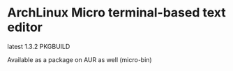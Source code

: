 # ArchLinux Micro terminal-based text editor

latest 1.3.2 PKGBUILD

Available as a package on AUR as well (micro-bin)
